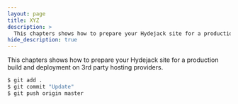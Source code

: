 ```yaml
---
layout: page
title: XYZ
description: >
  This chapters shows how to prepare your Hydejack site for a production build and deployment on 3rd party hosting providers.
hide_description: true
---
```


This chapters shows how to prepare your Hydejack site for a production build and deployment on 3rd party hosting providers.

```bash
$ git add .
$ git commit "Update"
$ git push origin master
```
